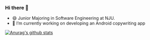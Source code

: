 ### Hi there 👋
- 😄 Junior Majoring in Software Engineering at NJU.
- 🔭 I’m currently working on developing an Android copywriting app
  
[![Anurag's github stats](https://github-readme-stats.vercel.app/api?username=huangwei021230&theme=tokyonight "![Anurag's github stats")](https://github.com/anuraghazra/github-readme-stats)

